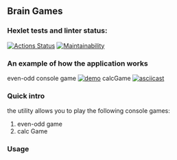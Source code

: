 ## Brain Games

### Hexlet tests and linter status:
[![Actions Status](https://github.com/zampolitxxx/java-project-61/workflows/hexlet-check/badge.svg)](https://github.com/zampolitxxx/java-project-61/actions)
[![Maintainability](https://api.codeclimate.com/v1/badges/7941964b1d7228d3554d/maintainability)](https://codeclimate.com/github/zampolitxxx/java-project-61/maintainability)

### An example of how the application works
even-odd console game
[![demo](https://asciinema.org/a/5RMMkXHSFm4KanoPbv5NHCN8A.svg)](https://asciinema.org/a/5RMMkXHSFm4KanoPbv5NHCN8A)
calcGame
[![asciicast](https://asciinema.org/a/9HYclYePSTBqXYl6vAq3tyBGX.svg)](https://asciinema.org/a/9HYclYePSTBqXYl6vAq3tyBGX)
### Quick intro
the utility allows you to play the following console games:
1. even-odd game
2. calc Game

### Usage